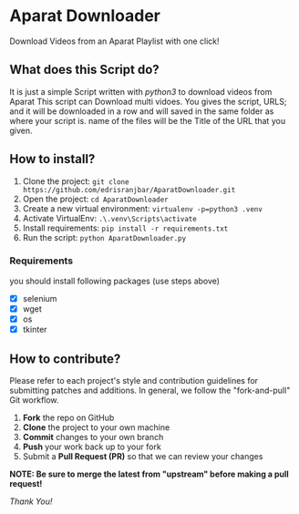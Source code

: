 # Aparat Downloader

Download Videos from an Aparat Playlist with one click!

## What does this Script do?

It is just a simple Script written with _python3_ to download videos from Aparat
This script can Download multi vidoes. You gives the script, URLS; and it will be downloaded in a row and will saved in the same folder as where your script is.
name of the files will be the Title of the URL that you given.

## How to install?

1. Clone the project: `git clone https://github.com/edrisranjbar/AparatDownloader.git`
2. Open the project: `cd AparatDownloader`
3. Create a new virtual environment: `virtualenv -p=python3 .venv`
4. Activate VirtualEnv: `.\.venv\Scripts\activate`
5. Install requirements: `pip install -r requirements.txt`
6. Run the script: `python AparatDownloader.py`

### Requirements

you should install following packages (use steps above)

- [x] selenium
- [x] wget
- [x] os
- [x] tkinter

## How to contribute?

Please refer to each project's style and contribution guidelines for submitting patches and additions. In general, we follow the "fork-and-pull" Git workflow.

1. **Fork** the repo on GitHub
2. **Clone** the project to your own machine
3. **Commit** changes to your own branch
4. **Push** your work back up to your fork
5. Submit a **Pull Request (PR)** so that we can review your changes

**NOTE: Be sure to merge the latest from "upstream" before making a pull request!**

_Thank You!_
